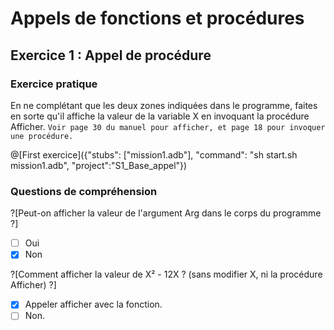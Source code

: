 # Appels de fonctions et procédures

## Exercice 1 : Appel de procédure 

### Exercice pratique

En ne complétant que les deux zones indiquées dans le programme, faites en sorte qu'il affiche la valeur de la variable X en invoquant la procédure Afficher.
`Voir page 30 du manuel pour afficher, et page 18 pour invoquer une procédure.`

@[First exercice]({"stubs": ["mission1.adb"], "command": "sh start.sh mission1.adb", "project":"S1_Base_appel"})

### Questions de compréhension

?[Peut-on afficher la valeur de l'argument Arg dans le corps du programme ?]
-[ ] Oui
-[x] Non

?[Comment afficher la valeur de X² - 12X ? (sans modifier X, ni la procédure Afficher) ?]
-[x] Appeler afficher avec la fonction.
-[ ] Non.

